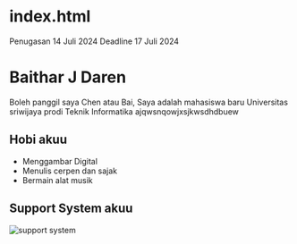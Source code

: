 # index.html
Penugasan 14 Juli 2024
Deadline 17 Juli 2024
<!DOCTYPE html>
<html lang="id">
 <head>
   <meta charset="UTF-8" />
   <title>tentang saya</title>
 </head>
  
  <body>
    <h1> Baithar J Daren</h1>
    <p> Boleh panggil saya Chen atau Bai, Saya adalah mahasiswa baru Universitas sriwijaya prodi Teknik Informatika ajqwsnqowjxsjkwsdhdbuew </p>
    <h2>Hobi akuu</h2>
    <ul>
      <li> Menggambar Digital </li>
      <li> Menulis cerpen dan sajak </li>
      <li> Bermain alat musik </li>
    </ul>
    
   <h2> Support System akuu</h2>
    <img src="https://win.gg/wp-content/uploads/2025/02/wuwa-phoebe-guide.jpg.webp" alt="support system" 
  </body>

  </html>
